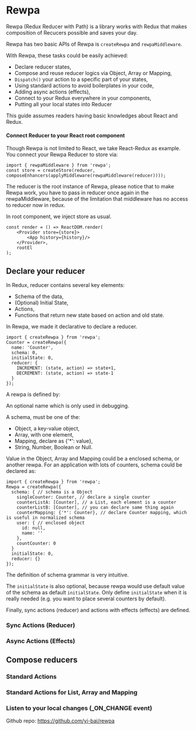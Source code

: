 # Rewpa

Rewpa (Redux Reducer with Path) is a library works with Redux that makes composition of Recucers possible and saves your day.

Rewpa has two basic APIs of Rewpa is `createRewpa` and `rewpaMiddleware`.

With Rewpa, these tasks could be easily achieved:
- Declare reducer states,
- Compose and reuse reducer logics via Object, Array or Mapping,
- `Dispatch()` your action to a specific part of your states,
- Using standard actions to avoid boilerplates in your code,
- Adding async actions (effects),
- Connect to your Redux everywhere in your components,
- Putting all your local states into Reducer

This guide assumes readers having basic knowledges about React and Redux.

#### Connect Reducer to your React root component

Though Rewpa is not limited to React, we take React-Redux as example. You connect your Rewpa Reducer to store via:

```
import { rewpaMiddleware } from 'rewpa';
const store = createStore(reducer, composeEnhancers(applyMiddleware(rewpaMiddleware(reducer))));
```

The reducer is the root instance of Rewpa, please notice that to make Rewpa work, you have to pass in reducer once again in the rewpaMiddleware, because of the limitation that middleware has no access to reducer now in redux.

In root component, we inject store as usual.

```
const render = () => ReactDOM.render(
	<Provider store={store}>
		<App history={history}/>
	</Provider>,
	rootEl
);
```

## Declare your reducer

In Redux, reducer contains several key elements:
- Schema of the data,
- (Optional) Initial State,
- Actions,
- Functions that return new state based on action and old state.

In Rewpa, we made it declarative to declare a reducer.

```
import { createRewpa } from 'rewpa';
Counter = createRewpa({
  name: 'Counter',
  schema: 0,
  initialState: 0,
  reducer: {
    INCREMENT: (state, action) => state+1,
    DECREMENT: (state, action) => state-1
  }
});
```

A rewpa is defined by:

An optional name which is only used in debugging.

A schema, must be one of the:
- Object, a key-value object,
- Array, with one element,
- Mapping, declare as {'*': value},
- String, Number, Boolean or Null.

Value in the Object, Array and Mapping could be a enclosed schema, or another rewpa.
For an application with lots of counters, schema could be declared as:

```
import { createRewpa } from 'rewpa';
Rewpa = createRewpa({
  schema: { // schema is a Object
    singleCounter: Counter, // declare a single counter
    counterListA: [Counter], // a List, each element is a counter
    counterListB: [Counter], // you can declare same thing again
    counterMapping: {'*': Counter}, // declare Counter mapping, which is useful in normalized schema
    user: { // enclosed object
      id: null,
      name: ''
    },
    countCounter: 0
  }
  initialState: 0,
  reducer: {}
});
```

The definition of schema grammar is very intuitive.

The `initialState` is also optional, because rewpa would use default value of the schema as default `initialState`. Only define `initialState` when it is really needed (e.g. you want to place several counters by default).

Finally, sync actions (reducer) and actions with effects (effects) are defined.

### Sync Actions (Reducer)

### Async Actions (Effects)

## Compose reducers

### Standard Actions

### Standard Actions for List, Array and Mapping

### Listen to your local changes (_ON_CHANGE event)

Github repo: https://github.com/yi-bai/rewpa
